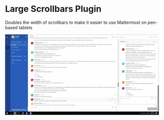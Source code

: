 # Large Scrollbars Plugin

Doubles the width of scrollbars to make it easier to use Mattermost on pen-based tablets

![screenshot](./demo_screenshot.png)
